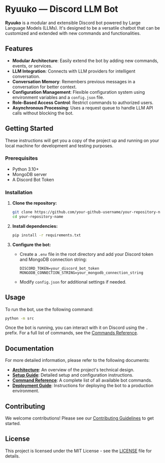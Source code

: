# Ryuuko — Discord LLM Bot

**Ryuuko** is a modular and extensible Discord bot powered by Large Language Models (LLMs). It's designed to be a versatile chatbot that can be customized and extended with new commands and functionalities.

## Features

*   **Modular Architecture**: Easily extend the bot by adding new commands, events, or services.
*   **LLM Integration**: Connects with LLM providers for intelligent conversation.
*   **Conversation Memory**: Remembers previous messages in a conversation for better context.
*   **Configuration Management**: Flexible configuration system using environment variables and a `config.json` file.
*   **Role-Based Access Control**: Restrict commands to authorized users.
*   **Asynchronous Processing**: Uses a request queue to handle LLM API calls without blocking the bot.

## Getting Started

These instructions will get you a copy of the project up and running on your local machine for development and testing purposes.

### Prerequisites

*   Python 3.10+
*   MongoDB server
*   A Discord Bot Token

### Installation

1.  **Clone the repository:**
    ```bash
    git clone https://github.com/your-github-username/your-repository-name.git
    cd your-repository-name
    ```

2.  **Install dependencies:**
    ```bash
    pip install -r requirements.txt
    ```

3.  **Configure the bot:**
    *   Create a `.env` file in the root directory and add your Discord token and MongoDB connection string:
        ```env
        DISCORD_TOKEN=your_discord_bot_token
        MONGODB_CONNECTION_STRING=your_mongodb_connection_string
        ```
    *   Modify `config.json` for additional settings if needed.

## Usage

To run the bot, use the following command:

```bash
python -m src
```

Once the bot is running, you can interact with it on Discord using the `.` prefix. For a full list of commands, see the [Commands Reference](docs/COMMANDS.md).

## Documentation

For more detailed information, please refer to the following documents:

*   [**Architecture**](docs/ARCHITECTURE.md): An overview of the project's technical design.
*   [**Setup Guide**](docs/SETUP.md): Detailed setup and configuration instructions.
*   [**Command Reference**](docs/COMMANDS.md): A complete list of all available bot commands.
*   [**Deployment Guide**](docs/DEPLOYMENT.md): Instructions for deploying the bot to a production environment.

## Contributing

We welcome contributions! Please see our [Contributing Guidelines](CONTRIBUTING.md) to get started.

## License

This project is licensed under the MIT License - see the [LICENSE](LICENSE) file for details.
